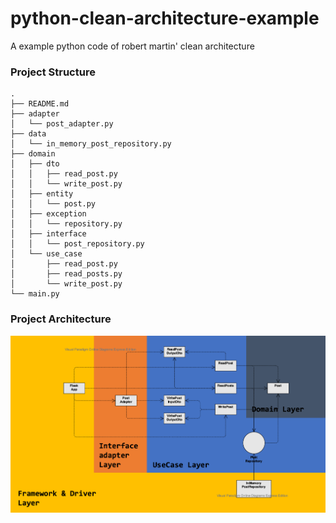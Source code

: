 # python-clean-architecture-example
A example python code of robert martin' clean architecture

### Project Structure

```
.
├── README.md
├── adapter
│   └── post_adapter.py
├── data
│   └── in_memory_post_repository.py
├── domain
│   ├── dto
│   │   ├── read_post.py
│   │   └── write_post.py
│   ├── entity
│   │   └── post.py
│   ├── exception
│   │   └── repository.py
│   ├── interface
│   │   └── post_repository.py
│   └── use_case
│       ├── read_post.py
│       ├── read_posts.py
│       └── write_post.py
└── main.py
```

### Project Architecture

![](architecture_image.png)
